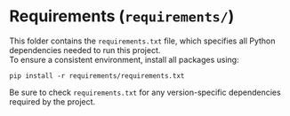 # Requirements (`requirements/`)

This folder contains the `requirements.txt` file, which specifies all Python dependencies needed to run this project.  
To ensure a consistent environment, install all packages using:

```
pip install -r requirements/requirements.txt
```

Be sure to check `requirements.txt` for any version-specific dependencies required by the project.
